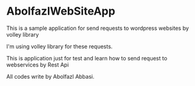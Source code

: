 # AbolfazlWebSiteApp
This is a sample application for send requests to wordpress websites by volley library

I'm using volley library for these requests.

This is application just for test and learn how to send request to webservices by Rest Api


All codes write by Abolfazl Abbasi.
